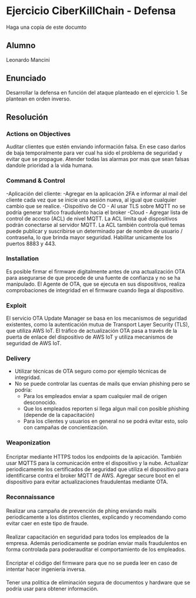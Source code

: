 # Ejercicio CiberKillChain - Defensa

Haga una copia de este documto

## Alumno

Leonardo Mancini

## Enunciado

Desarrollar la defensa en función del ataque planteado en el ejercicio 1. Se plantean en orden inverso.



## Resolución

### Actions on Objectives
Auditar clientes que estén enviando información falsa. En ese caso darlos de baja temporalmente para ver cual ha sido el problema de seguridad y evitar que se propague.
Atender todas las alarmas por mas que sean falsas dandole prioridad a la vida humana.


### Command & Control
-Aplicación del cliente:
    -Agregar en la aplicación 2FA e informar al mail del cliente cada vez que se inicie una sesión nueva, al igual que cualquier cambio que se realice.
-Dispoitivo de CO
    - Al usar TLS sobre MQTT no se podría generar trafico fraudulento hacia el broker
-Cloud
    - Agregar lista de control de acceso (ACL) de nivel MQTT. La ACL limita qué dispositivos podrán conectarse al servidor MQTT. La ACL también     controla qué temas puede publicar y suscribirse un determinado par de nombre de usuario / contraseña, lo que brinda mayor seguridad.
    Habilitar unicamente los puertos 8883 y 443.

### Installation
Es posible firmar el firmware digitalmente antes de una actualización OTA para asegurarse de que procede de una fuente de confianza y no se ha manipulado. El Agente de OTA, que se ejecuta en sus dispositivos, realiza comprobaciones de integridad en el firmware cuando llega al dispositivo.

### Exploit
El servicio OTA Update Manager se basa en los mecanismos de seguridad existentes, como la autenticación mutua de Transport Layer Security (TLS), que utiliza AWS IoT. El tráfico de actualización OTA pasa a través de la puerta de enlace del dispositivo de AWS IoT y utiliza mecanismos de seguridad de AWS IoT.


### Delivery
- Utilizar técnicas de OTA seguro como por ejemplo técnicas de integridad.
- No se puede controlar las cuentas de mails que envían phishing pero se podría:
    - Para los empleados enviar a spam cualquier mail de origen desconocido.
    - Que los empleados reporten si llega algun mail con posible phishing (depende de la capacitación)
    - Para los clientes y usuarios en general no se podrá evitar esto, solo con campañas de concientización.


### Weaponization

####
Encriptar mediante HTTPS todos los endpoints de la apicación. También usar MQTTS para la comunicación entre el dispositivo y la nube. 
Actualizar periodicamente los certificados de seguridad que utiliza el dispositivo para identificarse contra el broker MQTT de AWS.
Agregar secure boot en el dispositivo para evitar actualizaciones fraudulentas mediante OTA.

### Reconnaissance

#### 
Realizar una campaña de prevención de phing enviando mails periodicamente a los distintos clientes, explicando y recomendando como evitar caer en este tipo de fraude.
#### 
Realizar capacitación en seguridad para todos los empleados de la empresa. Además periodicamente se podrían enviar mails fraudulentos en forma controlada para poderauditar el comportamiento de los empleados.
####
Encriptar el código del firmware para que no se pueda leer en caso de intentar hacer ingeniería inversa.
####
Tener una politica de eliminación segura de documentos y hardware que se podría usar para obtener información.



